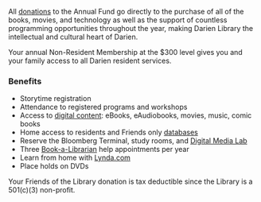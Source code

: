 <div class="row margin-bottom-10">
<div class="col-md-10 col-md-offset-1">

All [donations](/donations "Make a Donation") to the Annual Fund go directly to the purchase of all of the books, movies, and technology as well as the support of countless programming opportunities throughout the year, making Darien Library the intellectual and cultural heart of Darien.

Your annual Non-Resident Membership at the $300 level gives you and your family access to all Darien resident services.

### Benefits
* Storytime registration
* Attendance to registered programs and workshops
* Access to [digital content](/link-needed "digital content"): eBooks, eAudiobooks, movies, music, comic books
* Home access to residents and Friends only [databases](/research "databases")
* Reserve the Bloomberg Terminal, study rooms, and [Digital Media Lab](/dml "Digital Media Lab")
* Three [Book-a-Librarian](/page/book-librarian "Book-a-Librarian") help appointments per year 
* Learn from home with [Lynda.com](/link-needed "Lynda.com")
* Place holds on DVDs

Your Friends of the Library donation is tax deductible since the Library is a 501(c)(3) non-profit.

<div>
	<div id="bbox-root">
		&nbsp;</div>
	<script type="text/javascript">
       window.bboxInit = function () {
           bbox.showForm('5bc54255-c66b-4f0d-9076-7e9d405b2e2b');
       };
       (function () {
           var e = document.createElement('script'); e.async = true;
           e.src = 'https://bbox.blackbaudhosting.com/webforms/bbox-min.js';
           document.getElementsByTagName('head')[0].appendChild(e);
       } ());
</script></div>

</div>
</div>
